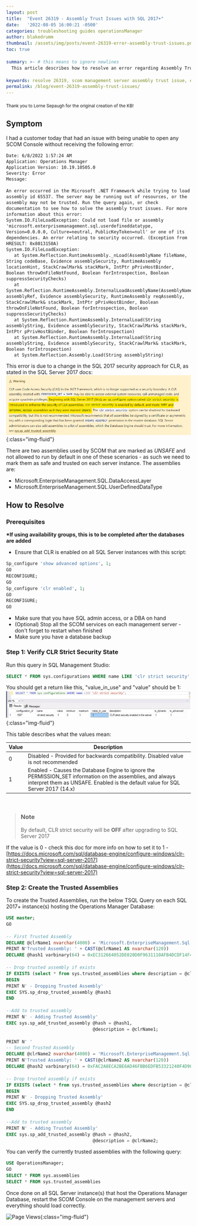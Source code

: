 ```yaml
---
layout: post
title:  "Event 26319 - Assembly Trust Issues with SQL 2017+"
date:   '2022-08-05 16:00:21 -0500'
categories: troubleshooting guides operationsManager
author: blakedrumm
thumbnail: /assets/img/posts/event-26319-error-assembly-trust-issues.png
toc: true

summary: >- # this means to ignore newlines
  This article describes how to resolve an error regarding Assembly Trust Issues you may notice when opening the SCOM Console.

keywords: resolve 26319, scom management server assembly trust issue, event 26319, assembly id 65537, unable to open scom console
permalink: /blog/event-26319-assembly-trust-issues/
---
```

<sub>Thank you to Lorne Sepaugh for the original creation of the KB!</sub>

## Symptom
I had a customer today that had an issue with being unable to open any SCOM Console without receiving the following error:
```
Date: 6/8/2022 1:57:24 AM
Application: Operations Manager
Application Version: 10.19.10505.0
Severity: Error
Message: 

An error occurred in the Microsoft .NET Framework while trying to load assembly id 65537. The server may be running out of resources, or the assembly may not be trusted. Run the query again, or check documentation to see how to solve the assembly trust issues. For more information about this error: 
System.IO.FileLoadException: Could not load file or assembly 'microsoft.enterprisemanagement.sql.userdefineddatatype, Version=0.0.0.0, Culture=neutral, PublicKeyToken=null' or one of its dependencies. An error relating to security occurred. (Exception from HRESULT: 0x8013150A)
System.IO.FileLoadException: 
   at System.Reflection.RuntimeAssembly._nLoad(AssemblyName fileName, String codeBase, Evidence assemblySecurity, RuntimeAssembly locationHint, StackCrawlMark& stackMark, IntPtr pPrivHostBinder, Boolean throwOnFileNotFound, Boolean forIntrospection, Boolean suppressSecurityChecks)
   at System.Reflection.RuntimeAssembly.InternalLoadAssemblyName(AssemblyName assemblyRef, Evidence assemblySecurity, RuntimeAssembly reqAssembly, StackCrawlMark& stackMark, IntPtr pPrivHostBinder, Boolean throwOnFileNotFound, Boolean forIntrospection, Boolean suppressSecurityChecks)
   at System.Reflection.RuntimeAssembly.InternalLoad(String assemblyString, Evidence assemblySecurity, StackCrawlMark& stackMark, IntPtr pPrivHostBinder, Boolean forIntrospection)
   at System.Reflection.RuntimeAssembly.InternalLoad(String assemblyString, Evidence assemblySecurity, StackCrawlMark& stackMark, Boolean forIntrospection)
   at System.Reflection.Assembly.Load(String assemblyString)
```

This error is due to a change in the SQL 2017 security approach for CLR, as stated in the SQL Server 2017 docs: \
![CLR SQL 2017 documentation highlight](/assets/img/posts/clr-sql-2017-security-approach.png){:class="img-fluid"}
 
There are two assemblies used by SCOM that are marked as _UNSAFE_ and not allowed to run by default in one of these scenarios - as such we need to mark them as safe and trusted on each server instance. The assemblies are: 
 - Microsoft.EnterpriseManagement.SQL.DataAccessLayer 
 - Microsoft.EnterpriseManagement.SQL.UserDefinedDataType 

## How to Resolve
### Prerequisites 
 
__*If using availability groups, this is to be completed after the databases are added__
 
 - Ensure that CLR is enabled on all SQL Server instances with this script:
```sql
Sp_configure 'show advanced options', 1; 
GO 
RECONFIGURE; 
GO 
Sp_configure 'clr enabled', 1; 
GO 
RECONFIGURE; 
GO
```
 
 - Make sure that you have SQL admin access, or a DBA on hand 
 - (Optional) Stop all the SCOM services on each management server - don't forget to restart when finished 
 - Make sure you have a database backup 
 
 
### Step 1: Verify CLR Strict Security State 
Run this query in SQL Management Studio:
```sql
SELECT * FROM sys.configurations WHERE name LIKE 'clr strict security'; 
```

You should get a return like this, "value_in_use" and "value" should be 1: \
![Example showing sys.configurations value_in_use](/assets/img/posts/clr-value-in-use.png){:class="img-fluid"}
 
This table describes what the values mean:

| Value | Description |
|---|---|
| 0 | Disabled - Provided for backwards compatibility. Disabled value is not recommended |
| 1 | Enabled - Causes the Database Engine to ignore the PERMISSION_SET information on the assemblies, and always interpret them as UNSAFE. Enabled is the default value for SQL Server 2017 (14.x) |

&nbsp;

> ### Note
> By default, CLR strict security will be __OFF__ after upgrading to SQL Server 2017
 
If the value is 0 - check this doc for more info on how to set it to 1 - [https://docs.microsoft.com/sql/database-engine/configure-windows/clr-strict-security?view=sql-server-2017](https://docs.microsoft.com/sql/database-engine/configure-windows/clr-strict-security?view=sql-server-2017)
 

### Step 2: Create the Trusted Assemblies
To create the Trusted Assemblies, run the below TSQL Query on each SQL 2017+ instance(s) hosting the Operations Manager Database: 
```sql
USE master;
GO

-- First Trusted Assembly
DECLARE @clrName1 nvarchar(4000) = 'Microsoft.EnterpriseManagement.Sql.DataAccessLayer'
PRINT N'Trusted Assembly: ' + CAST(@clrName1 AS nvarchar(120))
DECLARE @hash1 varbinary(64) = 0xEC312664052DE020D0F9631110AFB4DCDF14F477293E1C5DE8C42D3265F543C92FCF8BC1648FC28E9A0731B3E491BCF1D4A8EB838ED9F0B24AE19057BDDBF6EC;

-- Drop trusted assembly if exists
IF EXISTS (select * from sys.trusted_assemblies where description = @clrName1)
BEGIN
PRINT N' - Dropping Trusted Assembly'
EXEC SYS.sp_drop_trusted_assembly @hash1
END

--Add to trusted assembly
PRINT N' - Adding Trusted Assembly'
EXEC sys.sp_add_trusted_assembly @hash = @hash1,
                                 @description = @clrName1;

PRINT N' '
-- Second Trusted Assembly
DECLARE @clrName2 nvarchar(4000) = 'Microsoft.EnterpriseManagement.Sql.UserDefinedDataType'
PRINT N'Trusted Assembly: ' + CAST(@clrName2 AS nvarchar(120))
DECLARE @hash2 varbinary(64) = 0xFAC2A8ECA2BE6AD46FBB6EDFB53321240F4D98D199A5A28B4EB3BAD412BEC849B99018D9207CEA045D186CF67B8D06507EA33BFBF9A7A132DC0BB1D756F4F491;

-- Drop trusted assembly if exists
IF EXISTS (select * from sys.trusted_assemblies where description = @clrName2)
BEGIN
PRINT N' - Dropping Trusted Assembly'
EXEC SYS.sp_drop_trusted_assembly @hash2
END

--Add to trusted assembly
PRINT N' - Adding Trusted Assembly'
EXEC sys.sp_add_trusted_assembly @hash = @hash2,
                                 @description = @clrName2;
```

You can verify the currently trusted assemblies with the following query:
```sql
USE OperationsManager;
GO
SELECT * FROM sys.assemblies
SELECT * FROM sys.trusted_assemblies
```

Once done on all SQL Server instance(s) that host the Operations Manager Database, restart the SCOM Console on the management servers and everything should load correctly.

![Page Views](https://counter.blakedrumm.com/count/tag.svg?url=blakedrumm.com/blog/event-26319-assembly-trust-issues/){:class="img-fluid"}

<!--
Having trouble with Pages? Check out our [documentation](https://docs.github.com/categories/github-pages-basics/) or [contact support](https://support.github.com/contact) and we’ll help you sort it out.

Tip:
To add auto-size pictures:
![/assets/img/posts/example.jpg](/assets/img/posts/example.jpg){:class="img-fluid"}
-->
